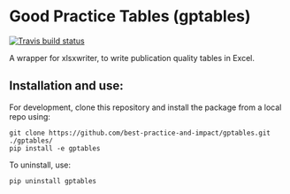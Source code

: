 # Good Practice Tables (gptables)

<!-- badges: start -->
[![Travis build status](https://travis-ci.org/best-practice-and-impact/gptables.svg?branch=master)](https://travis-ci.org/best-practice-and-impact/gptables)
<!-- badges: end -->

A wrapper for xlsxwriter, to write publication quality tables in Excel.

## Installation and use:

For development, clone this repository and install the package from a local repo using:

```
git clone https://github.com/best-practice-and-impact/gptables.git ./gptables/
pip install -e gptables
```

To uninstall, use:

```
pip uninstall gptables
```
